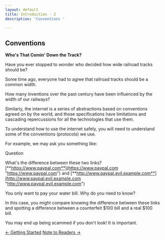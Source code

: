 ```yaml
---
layout: default
title: Introduction - 2
description: 'Conventions '

---
```

## Conventions

**Who's That Comin' Down the Track?**

Have you ever stopped to wonder who decided how wide railroad tracks should be?

Some time ago, everyone had to agree that railroad tracks should be a common width.

How many inventions over the past century have been influenced by the width of our railways?

Similarly, the internet is a series of abstractions based on conventions agreed on by the world, and those specifications have limitations and cascading repercussions for all the technologies that use them.

To understand how to use the internet safely, you will need to understand some of the conventions (protocols) we use.

For example, we may ask you something like:

Question

What's the difference between these two links?  
[**https://www.paypal.com**](https://www.paypal.com "https://www.paypal.com") and [**http://www.paypal.evil.example.com**](http://www.paypal.evil.example.com "http://www.paypal.evil.example.com")

You only want to pay your water bill. Why do you need to know?

In this case, you might compare knowing the difference between these links and spotting a difference between a counterfeit $100 bill and a real $100 bill.

You may end up being scammed if you don't look! It is important.


[← Getting Started](./getting_started.html "Getting Started")
[Note to Readers →](./note_to_readers.html "Note to Readers")